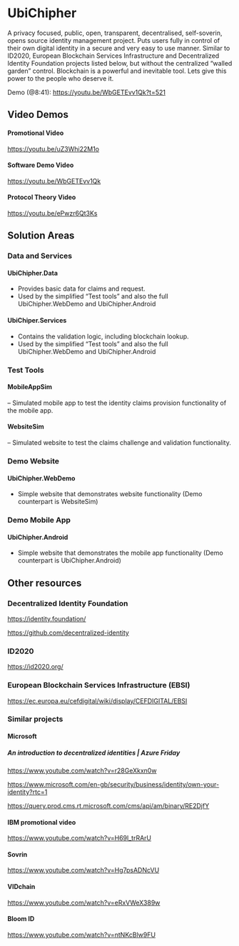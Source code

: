 # UbiChipher
A privacy focused, public, open, transparent, decentralised, self-soverin, opens source identity management project. Puts users fully in control of their own digital identity in a secure and very easy to use manner. Similar to ID2020, European Blockchain Services Infrastructure and Decentralized Identity Foundation projects listed below, but without the centralized “walled garden” control. Blockchain is a powerful and inevitable tool. Lets give this power to the people who deserve it. 

Demo (@8:41): https://youtu.be/WbGETEvv1Qk?t=521

## Video Demos
#### Promotional Video

https://youtu.be/uZ3Whi22M1o

#### Software Demo Video

https://youtu.be/WbGETEvv1Qk

#### Protocol Theory Video

https://youtu.be/ePwzr6Qt3Ks


## Solution Areas
### Data and Services 
#### UbiChipher.Data

- Provides basic data for claims and request.
- Used by the simplified “Test tools” and also the full UbiChipher.WebDemo and UbiChipher.Android

#### UbiChiper.Services

- Contains the validation logic, including blockchain lookup.
- Used by the simplified “Test tools” and also the full UbiChipher.WebDemo and UbiChipher.Android

### Test Tools
#### MobileAppSim

– Simulated mobile app to test the identity claims provision functionality of the mobile app.

#### WebsiteSim

– Simulated website to test the claims challenge and validation functionality.

### Demo Website
#### UbiChipher.WebDemo

- Simple website that demonstrates website functionality (Demo counterpart is WebsiteSim)

### Demo Mobile App
#### UbiChipher.Android

- Simple website that demonstrates the mobile app functionality (Demo counterpart is UbiChipher.Android)

## Other resources
### Decentralized Identity Foundation

https://identity.foundation/

https://github.com/decentralized-identity

### ID2020

https://id2020.org/

### European Blockchain Services Infrastructure (EBSI)

https://ec.europa.eu/cefdigital/wiki/display/CEFDIGITAL/EBSI

### Similar projects

#### Microsoft
##### An introduction to decentralized identities | Azure Friday

https://www.youtube.com/watch?v=r28GeXkxn0w

https://www.microsoft.com/en-gb/security/business/identity/own-your-identity?rtc=1

https://query.prod.cms.rt.microsoft.com/cms/api/am/binary/RE2DjfY

#### IBM promotional video

https://www.youtube.com/watch?v=H69l_trRArU

#### Sovrin

https://www.youtube.com/watch?v=Hg7psADNcVU

#### VIDchain

https://www.youtube.com/watch?v=eRxVWeX389w

#### Bloom ID

https://www.youtube.com/watch?v=ntNKcBlw9FU


